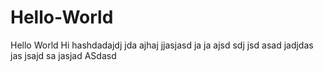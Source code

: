# Hello-World
Hello World 
Hi hashdadajdj jda ajhaj jjasjasd ja ja ajsd sdj jsd asad jadjdas jas jsajd sa jasjad
ASdasd

